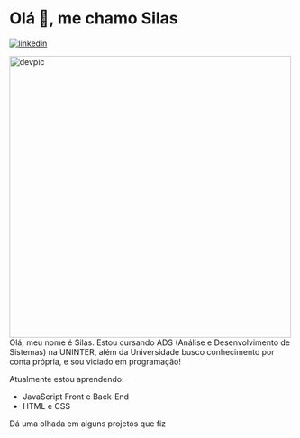 # Olá 👋, me chamo Silas
[![linkedin](https://img.shields.io/badge/LinkedIn-0077B5?style=for-the-badge&logo=linkedin&logoColor=white)](https://www.linkedin.com/in/silas-bispo-dos-santos-1783a41a7/)

<img src="../main/dev.png" alt="devpic" width="500"/>
Olá, meu nome é Silas.
  Estou cursando ADS (Análise e Desenvolvimento de Sistemas) na UNINTER,
  além da Universidade busco conhecimento por conta própria, e sou viciado em programação!
  

 
 Atualmente estou aprendendo: 
  - JavaScript Front e Back-End
  - HTML e CSS
  
  Dá uma olhada em alguns projetos que fiz 
  


